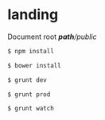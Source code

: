 # landing

Document root *__path__/public*

```sh
$ npm install
```

```sh
$ bower install
```

```sh
$ grunt dev
```

```sh
$ grunt prod
```

```sh
$ grunt watch
```
